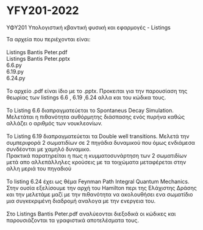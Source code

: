 # YFY201-2022
ΥΦΥ201 Υπολογιστική κβαντική φυσική και εφαρμογές - Listings

Τα αρχεία που περιέχονται είναι:<br /><br />
Listings Bantis Peter.pdf<br />
Listings Bantis Peter.pptx<br />
6.6.py<br />
6.19.py<br />
6.24.py<br /><br />
Το αρχείο .pdf είναι ίδιο με το .pptx. Προκειται για την παρουσίαση της θεωρίας των listings 6.6 , 6.19 ,6.24 αλλα και του κώδικα τους.<br /><br />
Το Listing 6.6 διαπραγματεύεται τo Spontaneus Decay Simulation. Μελετάται η πιθανότητα αυθόρμητης διάσπασης ενός πυρήνα καθώς αλλάζει ο αριθμός των νουκλεονίων.<br /><br />
Το Listing 6.19 διαπραγματεύεται τα Double well transitions. Μελετά την συμπεριφορά 2 σωματιδίων σε 2 πηγάδια δυναμικού που όμως ενδιάμεσα συνδέονται με χαμηλό δυναμικο.<br /> Πρακτικά παρατηρείται η πως η κυμματοσυνάρτηση των 2 σωματιδίων μετά απο αλλεπάλληλες κρούσεις με τα τοιχώματα μεταφέρεται στην αλλη μεριά του πηγαδιού <br /><br />
Το listing 6.24 έχει ως θέμα Feynman Path Integral Quantum Mechanics. Στην ουσία εξελίσουμε την αρχή του Hamilton περι της Ελάχιστης Δράσης και την μελετάμε μαζί με την πιθανότητα να ακολουθήσει ενα σωματίδιο μια συγκεκριμένη διαδρομή αναλογα με την ενεργεια του.<br /><br />
Στο Listings Bantis Peter.pdf αναλύεονται διεξοδικά οι κώδικες και παρουσιάζονται τα γραφιστικά αποτελέσματα τους.
